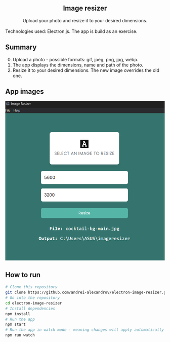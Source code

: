 <div align="center">
  <h2>Image resizer</h2>
  <span>Upload your photo and resize it to your desired dimensions.</span>
</div>
<br />
Technologies used: Electron.js. The app is build as an exercise.

## Summary

0. Upload a photo - possible formats: gif, jpeg, png, jpg, webp.
1. The app displays the dimensions, name and path of the photo.
2. Resize it to your desired dimensions. The new image overrides the old one.

## App images

![imageResizer](./assets/img-resizer.png)

## How to run

```bash
# Clone this repository
git clone https://github.com/andrei-alexandrov/electron-image-resizer.git
# Go into the repository
cd electron-image-resizer
# Install dependencies
npm install
# Run the app
npm start
# Run the app in watch mode - meaning changes will apply automatically
npm run watch
```
